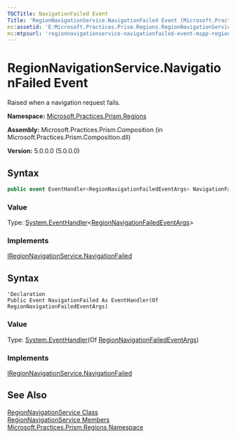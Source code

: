 ```yaml
---
TOCTitle: NavigationFailed Event
Title: 'RegionNavigationService.NavigationFailed Event (Microsoft.Practices.Prism.Regions)'
ms:assetid: 'E:Microsoft.Practices.Prism.Regions.RegionNavigationService.NavigationFailed'
ms:mtpsurl: 'regionnavigationservice-navigationfailed-event-mspp-regions.md'
---
```



# RegionNavigationService.NavigationFailed Event

Raised when a navigation request fails.

**Namespace:** [Microsoft.Practices.Prism.Regions](https://msdn.microsoft.com/library/microsoft.practices.prism.regions)

**Assembly:** Microsoft.Practices.Prism.Composition (in Microsoft.Practices.Prism.Composition.dll)

**Version:** 5.0.0.0 (5.0.0.0)

## Syntax

```C#
public event EventHandler<RegionNavigationFailedEventArgs> NavigationFailed
```

### Value

Type: [System.EventHandler](http://msdn.microsoft.com/en-us/library/db0etb8x)&lt;[RegionNavigationFailedEventArgs](https://msdn.microsoft.com/library/microsoft.practices.prism.regions.regionnavigationfailedeventargs)&gt;
### Implements

[IRegionNavigationService.NavigationFailed](https://msdn.microsoft.com/library/microsoft.practices.prism.regions.iregionnavigationservice.navigationfailed)

## Syntax
```VB
'Declaration
Public Event NavigationFailed As EventHandler(Of RegionNavigationFailedEventArgs)
```

### Value

Type: [System.EventHandler](http://msdn.microsoft.com/en-us/library/db0etb8x)(Of [RegionNavigationFailedEventArgs](https://msdn.microsoft.com/library/microsoft.practices.prism.regions))
### Implements

[IRegionNavigationService.NavigationFailed](https://msdn.microsoft.com/library/microsoft.practices.prism.regions.iregionnavigationservice.navigationfailed)


## See Also

[RegionNavigationService Class](https://msdn.microsoft.com/library/microsoft.practices.prism.regions.regionnavigationservice)<br/>
[RegionNavigationService Members](https://msdn.microsoft.com/en-us/library/microsoft.practices.prism.regions.regionnavigationservice_members)<br/>
[Microsoft.Practices.Prism.Regions Namespace](https://msdn.microsoft.com/library/microsoft.practices.prism.regions)<br/>
